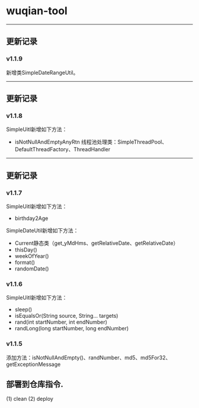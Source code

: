 # wuqian-tool


-----------------------------
## 更新记录
### v1.1.9
新增类SimpleDateRangeUtil。

-----------------------------
## 更新记录
### v1.1.8
SimpleUitl新增如下方法：
- isNotNullAndEmptyAnyRtn
线程池处理类：SimpleThreadPool、DefaultThreadFactory、ThreadHandler

-----------------------------
## 更新记录
### v1.1.7
SimpleUitl新增如下方法：
- birthday2Age

SimpleDateUtil新增如下方法：
- Current静态类（get_yMdHms、getRelativeDate、getRelativeDate）
- thisDay()
- weekOfYear()
- format()
- randomDate()


### v1.1.6
SimpleUitl新增如下方法： 
- sleep()
- isEqualsOr(String source, String... targets)
- rand(int startNumber, int endNumber)
- randLong(long startNumber, long endNumber)

### v1.1.5
添加方法：isNotNullAndEmpty()、randNumber、md5、md5For32、getExceptionMessage


## 部署到仓库指令.
(1) clean
(2) deploy

